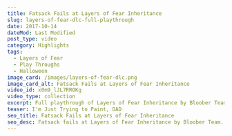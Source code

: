 ```yaml
---
title: Fatsack Fails at Layers of Fear Inheritance
slug: layers-of-fear-dlc-full-playthrough
date: 2017-10-14
dateMod: Last Modified
post_type: video
category: Highlights
tags:
  - Layers of Fear
  - Play Throughs
  - Halloween
image_card: /images/layers-of-fear-dlc.png
image_card_alt: Fatsack Fails at Layers of Fear Inheritance
video_id: x0m9_lJL7RROKg
video_type: collection
excerpt: Full playthrough of Layers of Fear Inheritance by Bloober Team. Contains jump scare alerts!
teaser: I'm Just Trying to Paint, DAD
seo_title: Fatsack Fails at Layers of Fear Inheritance
seo_desc: Fatsack fails at Layers of Fear Inheritance by Bloober Team.
---
```


